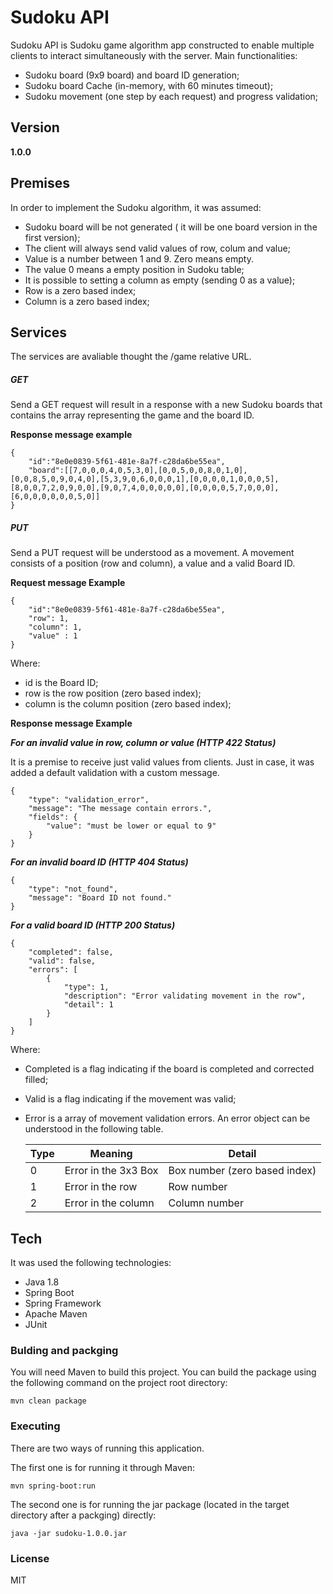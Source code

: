 # Sudoku API

Sudoku API is Sudoku game algorithm app constructed to enable multiple clients to interact simultaneously with the server. 
Main functionalities:

  - Sudoku board (9x9 board) and board ID generation;
  - Sudoku board Cache (in-memory, with 60 minutes timeout);
  - Sudoku movement (one step by each request) and progress validation;

## Version
**1.0.0**

## Premises

In order to implement the Sudoku algorithm, it was assumed:

  - Sudoku board will be not generated ( it will be one board version in the first version);
  - The client will always send valid values of row, colum and value;
  - Value is a number between 1 and 9. Zero means empty.
  - The value 0 means a empty position in Sudoku table;
  - It is possible to setting a column as empty (sending 0 as a value);
  - Row is a zero based index;
  - Column is a zero based index;

## Services

The services are avaliable thought the /game relative URL.

##### GET

Send a GET request will result in a response with a new Sudoku boards that contains the array representing the game and the board ID.

**Response message example**

    {
        "id":"8e0e0839-5f61-481e-8a7f-c28da6be55ea",
        "board":[[7,0,0,0,4,0,5,3,0],[0,0,5,0,0,8,0,1,0],[0,0,8,5,0,9,0,4,0],[5,3,9,0,6,0,0,0,1],[0,0,0,0,1,0,0,0,5],[8,0,0,7,2,0,9,0,0],[9,0,7,4,0,0,0,0,0],[0,0,0,0,5,7,0,0,0],[6,0,0,0,0,0,0,5,0]]
    }

##### PUT

Send a PUT request will be understood as a movement. A movement consists of a position (row and column), a value and a valid Board ID.

**Request message Example**

    {
        "id":"8e0e0839-5f61-481e-8a7f-c28da6be55ea",
        "row": 1,
        "column": 1,
        "value" : 1
    }

Where: 
- id is the Board ID;
- row is the row position (zero based index);
- column is the column position (zero based index);

**Response message Example**

***For an invalid value in row, column or value (HTTP 422 Status)***

It is a premise to receive just valid values from clients. 
Just in case, it was added a default validation with a custom message.

	{
		"type": "validation_error",
		"message": "The message contain errors.",
		"fields": {
			"value": "must be lower or equal to 9"
		}
	}

***For an invalid board ID (HTTP 404 Status)***

	{
		"type": "not_found",
		"message": "Board ID not found."
	}


***For a valid board ID (HTTP 200 Status)***

    {
        "completed": false,
        "valid": false,
        "errors": [
            {
                "type": 1,
                "description": "Error validating movement in the row",
                "detail": 1
            }
        ]
    }

Where: 
- Completed is a flag indicating if the board is completed and corrected filled;
- Valid is a flag indicating if the movement was valid;
- Error is a array of movement validation errors. An error object can be understood in the following table.

    | Type | Meaning | Detail |
    |------|--------|---|
    | 0 | Error in the 3x3 Box | Box number (zero based index) |
    | 1 | Error in the row | Row number |
    | 2 | Error in the column | Column number |


## Tech

It was used the following technologies:

* Java 1.8
* Spring Boot
* Spring Framework
* Apache Maven
* JUnit


### Bulding and packging

You will need Maven to build this project. You can build the package using the following command on the project root directory:

    mvn clean package

### Executing

There are two ways of running this application.

The first one is for running it through Maven:

    mvn spring-boot:run

The second one is for running the jar package (located in the target directory after a packging) directly:

    java -jar sudoku-1.0.0.jar

### License
MIT






